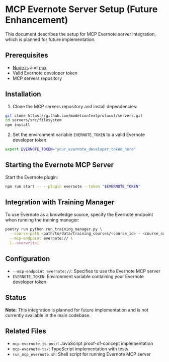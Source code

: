 # MCP Evernote Server Setup (Future Enhancement)

This document describes the setup for MCP Evernote server integration, which is planned for future implementation.

## Prerequisites

- [Node.js](https://nodejs.org/) and [npx](https://www.npmjs.com/package/npx)
- Valid Evernote developer token
- MCP servers repository

## Installation

1. Clone the MCP servers repository and install dependencies:

```bash
git clone https://github.com/modelcontextprotocol/servers.git
cd servers/src/filesystem
npm install
```

2. Set the environment variable `EVERNOTE_TOKEN` to a valid Evernote developer token:

```bash
export EVERNOTE_TOKEN="your_evernote_developer_token_here"
```

## Starting the Evernote MCP Server

Start the Evernote plugin:

```bash
npm run start -- --plugin evernote --token "$EVERNOTE_TOKEN"
```

## Integration with Training Manager

To use Evernote as a knowledge source, specify the Evernote endpoint when running the training manager:

```bash
poetry run python run_training_manager.py \
  --course-path <path/to/data/training_courses/<course_id> - <course_name>> \
  --mcp-endpoint evernote:// \
  [--overwrite]
```

## Configuration

- `--mcp-endpoint evernote://`: Specifies to use the Evernote MCP server
- `EVERNOTE_TOKEN`: Environment variable containing your Evernote developer token

## Status

**Note**: This integration is planned for future implementation and is not currently available in the main codebase.

## Related Files

- `mcp-evernote-js-poc/`: JavaScript proof-of-concept implementation
- `mcp-evernote-ts/`: TypeScript implementation with tests
- `run_mcp_evernote.sh`: Shell script for running Evernote MCP server